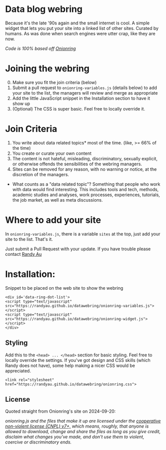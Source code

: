 # Data blog webring

Because it's the late '90s again and the small internet is cool.
A simple widget that lets you put your site into a linked list of other sites. 
Curated by humans. As was done when search engines were utter crap, like they are now.

_Code is 100% based off [Onionring](https://garlic.garden/onionring)_

# Joining the webring

0. Make sure you fit the join criteria (below)
1. Submit a pull request to `onionring-variables.js` (details below) to add your site to the list, the managers will review and merge as appropriate
2. Add the little JavaScript snippet in the Installation section to have it show up
3. (Optional) The CSS is super basic. Feel free to locally override it.

# Join Criteria

1. You write about data related topics* most of the time. (like, >= 66% of the time)
2. You create or curate your own content
3. The content is not hateful, misleading, discriminatory, sexually explicit, or otherwise offends the sensibilities of the webring managers.
4. Sites can be removed for any reason, with no warning or notice, at the discretion of the managers.

* What counts as a "data related topic"? Something that people who work with data would find interesting.
This includes tools and tech, methods, academic studies and analyses, work processes, experiences, tutorials, the job market, as well as meta discussions.

# Where to add your site

In `onionring-variables.js`, there is a variable `sites` at the top, just add your site to the list. That's it.

Just submit a Pull Request with your update. If you have trouble please contact [Randy Au](https://bsky.app/profile/randyau.com)

# Installation:

Snippet to be placed on the web site to show the webring
```
<div id='data-ring-dot-list'>
<script type="text/javascript" src="https://randyau.github.io/datawebring/onionring-variables.js"></script>
<script type="text/javascript" src="https://randyau.github.io/datawebring/onionring-widget.js"></script>
</div>
```

## Styling

Add this to the `<head> ... </head>` section for basic styling. Feel free to locally override the settings.
If you've got design and CSS skills (which Randy does not have), some help making a nicer CSS would be appreciated.


```
<link rel="stylesheet" href="https://randyau.github.io/datawebring/onionring.css">
```

## License

Quoted straight from Onionring's site on 2024-09-20:

_onionring.js and the files that make it up are licensed under the [cooperative non-violent license (CNPL) v7+,](https://thufie.lain.haus/NPL.html) which means, roughly, that anyone is allowed to download, change and share the files as long as you give credit, disclaim what changes you've made, and don't use them to violent, coercive or discriminatory ends._
